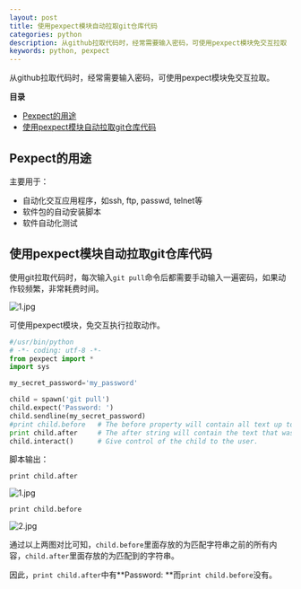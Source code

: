 ```yaml
---
layout: post
title: 使用pexpect模块自动拉取git仓库代码
categories: python
description: 从github拉取代码时，经常需要输入密码，可使用pexpect模块免交互拉取
keywords: python, pexpect
---
```


从github拉取代码时，经常需要输入密码，可使用pexpect模块免交互拉取。

**目录**

<!-- vim-markdown-toc GFM -->

* [Pexpect的用途](#pexpect的用途)
* [使用pexpect模块自动拉取git仓库代码](#使用pexpect模块自动拉取git仓库代码)

<!-- vim-markdown-toc -->

## Pexpect的用途

主要用于：

 - 自动化交互应用程序，如ssh, ftp, passwd, telnet等
 - 软件包的自动安装脚本
 - 软件自动化测试

## 使用pexpect模块自动拉取git仓库代码

使用git拉取代码时，每次输入`git pull`命令后都需要手动输入一遍密码，如果动作较频繁，非常耗费时间。

![1.jpg](https://i.loli.net/2018/05/15/5afaf3329b2b1.jpg)

可使用pexpect模块，免交互执行拉取动作。

```python
#/usr/bin/python
# -*- coding: utf-8 -*-
from pexpect import *
import sys

my_secret_password='my_password'

child = spawn('git pull')
child.expect('Password: ')
child.sendline(my_secret_password)
#print child.before   # The before property will contain all text up to the expected string pattern. 
print child.after     # The after string will contain the text that was matched by the expected pattern. 
child.interact()      # Give control of the child to the user.
```

脚本输出：

`print child.after`

![1.jpg](https://i.loli.net/2018/05/15/5afaf6340dbcf.jpg)

`print child.before`

![2.jpg](https://i.loli.net/2018/05/15/5afaf6923b517.jpg)

通过以上两图对比可知，`child.before`里面存放的为匹配字符串之前的所有内容，`child.after`里面存放的为匹配到的字符串。

因此，`print child.after`中有**Password: **而`print child.before`没有。
